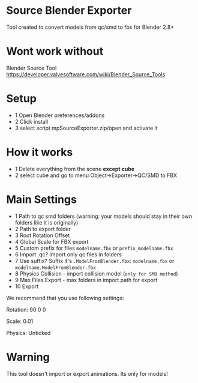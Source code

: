 # Source Blender Exporter
Tool created to convert models from qc/smd to fbx for Blender 2.8+

# Wont work without
Blender Source Tool https://developer.valvesoftware.com/wiki/Blender_Source_Tools

# Setup
* 1 Open Blender preferences/addons
* 2 Click install 
* 3 select script mpSourceExporter.zip/open and activate it

# How it works
* 1 Delete everything from the scene **except cube**
* 2 select cube and go to menu Object->Exporter->QC/SMD to FBX

# Main Settings
* 1 Path to qc smd folders (warning: your models should stay in their own folders like it is originally)
* 2 Path to export folder
* 3 Root Rotation Offset
* 4 Global Scale for FBX export
* 5 Custom prefix for files `modelname.fbx` or `prefix_modelname.fbx`
* 6 Import .qc? Import only qc files in folders
* 7 Use suffix? Suffix it's `.ModelFromBlender.fbx`: `modelname.fbx` or `modelname.ModelFromBlender.fbx`
* 8 Physics Collision - import collision model (`only for SMD method`)
* 9 Max Files Export - max folders in import path for export 
* 10 Export

We recommend that you use following settings:

Rotation: 90 0 0

Scale: 0.01

Physics: Unticked


# Warning
This tool doesn't import or export animations. Its only for models!
